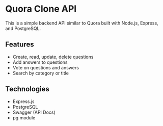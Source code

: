 # Quora Clone API

This is a simple backend API similar to Quora built with Node.js, Express, and PostgreSQL.

## Features

- Create, read, update, delete questions
- Add answers to questions
- Vote on questions and answers
- Search by category or title

## Technologies

- Express.js
- PostgreSQL
- Swagger (API Docs)
- pg module

